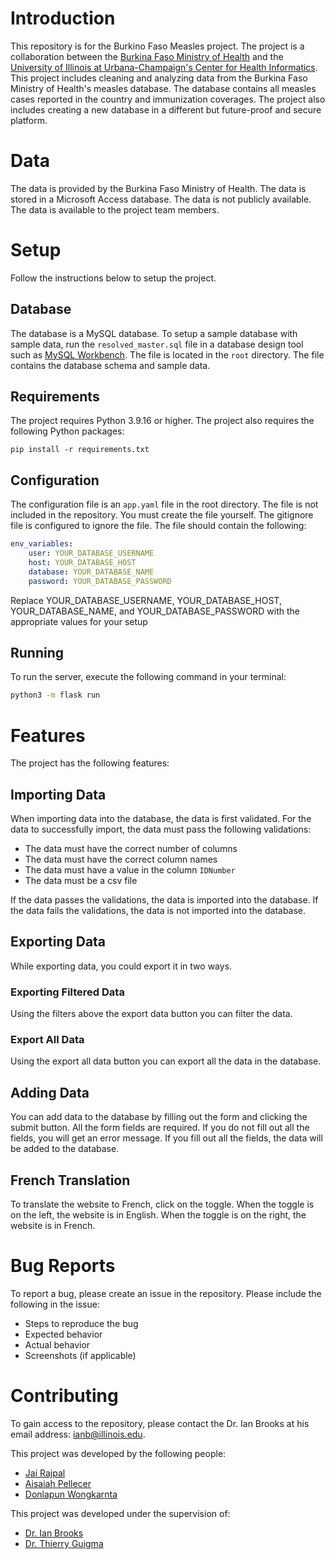 
# Introduction

This repository is for the Burkino Faso Measles project. The project is a collaboration between the [Burkina Faso Ministry of Health](https://www.sante.gov.bf/accueil) and the [University of Illinois at Urbana-Champaign's Center for Health Informatics](https://chi.healtheng.illinois.edu/). This project includes cleaning and analyzing data from the Burkina Faso Ministry of Health's measles database. The database contains all measles cases reported in the country  and immunization coverages. The project also includes creating a new database in a different but future-proof and secure platform.

# Data

The data is provided by the Burkina Faso Ministry of Health. The data is stored in a Microsoft Access database. The data is not publicly available. The data is available to the project team members.


# Setup

Follow the instructions below to setup the project.

## Database

The database is a MySQL database. To setup a sample database with sample data, run the `resolved_master.sql` file in a database design tool such as [MySQL Workbench](https://www.mysql.com/products/workbench/). The file is located in the `root` directory. The file contains the database schema and sample data.

## Requirements

The project requires Python 3.9.16 or higher. The project also requires the following Python packages:
``` {bash}
pip install -r requirements.txt
```

## Configuration

The configuration file is an `app.yaml` file in the root directory. The file is not included in the repository. You must create the file yourself. The gitignore file is configured to ignore the file. The file should contain the following:

```yaml
env_variables: 
    user: YOUR_DATABASE_USERNAME
    host: YOUR_DATABASE_HOST
    database: YOUR_DATABASE_NAME
    password: YOUR_DATABASE_PASSWORD
```

Replace YOUR_DATABASE_USERNAME, YOUR_DATABASE_HOST, YOUR_DATABASE_NAME, and YOUR_DATABASE_PASSWORD with the appropriate values for your setup

## Running
To run the server, execute the following command in your terminal:


```bash
python3 -m flask run
```

# Features

The project has the following features:

## Importing Data

When importing data into the database, the data is first validated. For the data to successfully import, the data must pass the following validations:

* The data must have the correct number of columns
* The data must have the correct column names
* The data must have a value in the column `IDNumber`
* The data must be a csv file

If the data passes the validations, the data is imported into the database. If the data fails the validations, the data is not imported into the database.

## Exporting Data

While exporting data, you could export it in two ways.

### Exporting Filtered Data

Using the filters above the export data button you can filter the data.

### Export All Data

Using the export all data button you can export all the data in the database.

## Adding Data

You can add data to the database by filling out the form and clicking the submit button. All the form fields are required. If you do not fill out all the fields, you will get an error message. If you fill out all the fields, the data will be added to the database.

## French Translation

To translate the website to French, click on the toggle. When the toggle is on the left, the website is in English. When the toggle is on the right, the website is in French.

# Bug Reports

To report a bug, please create an issue in the repository. Please include the following in the issue: 

* Steps to reproduce the bug
* Expected behavior
* Actual behavior
* Screenshots (if applicable)
# Contributing

To gain access to the repository, please contact the Dr. Ian Brooks at his email address: ianb@illinois.edu.

This project was developed by the following people:

* [Jai Rajpal](https://github.com/jvr0909)
* [Aisaiah Pellecer](mailto:aisaiah2@illinois.edu)
* [Donlapun Wongkarnta](mailto:dw16@illinois.edu)

This project was developed under the supervision of:


* [Dr. Ian Brooks](mailto:ianb@illinois.edu)
* [Dr. Thierry Guigma](mailto:tguigma@illinois.edu)
